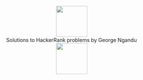 <p align="center">
    <a href="https://www.hackerrank.com/gngandu">
        <img height=85 src="https://d3keuzeb2crhkn.cloudfront.net/hackerrank/assets/styleguide/logo_wordmark-f5c5eb61ab0a154c3ed9eda24d0b9e31.svg">
    </a>
    <br>Solutions to HackerRank problems by George Ngandu</br><img height=85         src="https://media.licdn.com/dms/image/C5103AQHvugTJXrPiGQ/profile-displayphoto-shrink_200_200/0?e=1537401600&v=beta&t=yVaF3PRF7Mt1ymn4mbUlHfYwzPTSenmotnNd9OMy4ns">
    
</p>
